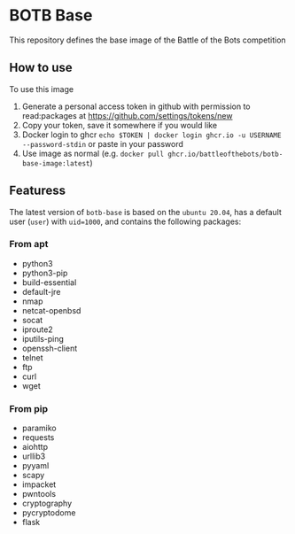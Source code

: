 # BOTB Base
This repository defines the base image of the Battle of the Bots competition

## How to use
To use this image
1. Generate a personal access token in github with permission to read:packages at https://github.com/settings/tokens/new
1. Copy your token, save it somewhere if you would like
1. Docker login to ghcr `echo $TOKEN | docker login ghcr.io -u USERNAME --password-stdin` or paste in your password
1. Use image as normal (e.g. `docker pull ghcr.io/battleofthebots/botb-base-image:latest`)

## Featuress
The latest version of `botb-base` is based on the `ubuntu 20.04`, has a default user (`user`) with `uid=1000`, and contains the following packages:

### From apt
- python3
- python3-pip
- build-essential
- default-jre
- nmap
- netcat-openbsd
- socat
- iproute2
- iputils-ping
- openssh-client
- telnet
- ftp
- curl
- wget

### From pip
- paramiko
- requests
- aiohttp
- urllib3
- pyyaml
- scapy
- impacket
- pwntools
- cryptography
- pycryptodome
- flask
